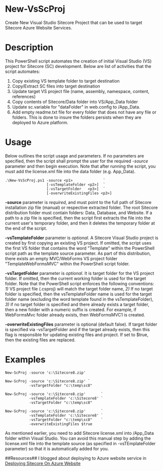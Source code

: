 # New-VsScProj
Create New Visual Studio Sitecore Project that can be used to target Sitecore Azure Website Services.

# Description #
This PowerShell script automates the creation of initial  Visual Studio (VS) project for Sitecore (SC) development.  Below are list of activities that the script automates:

1.  Copy existing VS template folder to target destination
2.  Copy/Extract SC files into target destination
3.  Update target VS project file (name, assembly, namespace, content, references) 
4.  Copy contents of Sitecore/Data folder into VS/App_Data folder
5.  Update sc.variable for "dataFolder" in web.config to /App_Data.  
6.  Add empty readme.txt file for every folder that does not have any file or folders.  This is done to insure the folders persists when they are deployed to Azure platform.

 
# Usage #
Below outlines the script usage and parameters.  If no parameters are specified, then the script shall prompt the user for the required *-source* parameter and then begin execution.  Note that after running the script, you must add the license.xml file into the data folder (e.g. App_Data).  


    .\New-VsScProj.ps1 -source <p1>              `
                       [-vsTemplateFolder <p2>]  `
                       [-vsTargetFolder   <p3>]  `
                       [-overwriteExistingFiles <p3>]

**-source** parameter is *required*, and must point to the full path of Sitecore installation zip file (manual) or respective extracted folder.  The root Sitecore distribution folder must contain folders: Data, Database, and Website.  If a path to a zip file is specified, then the script first extracts the file into the current user's temporary folder, and then it deletes the temporary folder at the end of the script.

**-vsTemplateFolder** parameter is *optional*.  A Sitecore Visual Studio project is created by first copying an existing VS project.  If omitted, the script uses the first VS folder that contains the word "Template" within the PowerShell script path as the template source parameter.  As part of this distribution, there exists an empty MVC/WebForms VS project folder "TemplateWebFormsMVC" within the PowerShell script folder.

**-vsTargetFolder** parameter is *optional*. It is target folder for the VS project folder.  If omitted, then the current working folder is used for the target folder.  Note that the PowerShell script enforces the following conventions: *1)* VS project file (.csproj) will match the target folder name, *2)* If no target folder is specified, then the vsTemplateFolder name is used for the target folder name (excluding the word template found in the vsTemplateFolder), *3)* if no target folder is specified and there already exists a target folder, then a new folder with a numeric suffix is created.  For example, if WebFormsMvc folder already exists, then WebFormsMVC1 is created.

**-overwriteExistingFiles** parameter is optional (default false).  If target folder is specified via -vsTargetFolder and if the target already exists, then this flag is responsible for updating existing files and project.  If set to $true, then the existing files are replaced.

# Examples #
    New-ScProj -source 'c:\Sitecore8.zip' 

    New-ScProj -source 'c:\Sitecore8.zip' `
               -vsTargetFolder "c:\temp\sc8"

    New-ScProj -source 'c:\Sitecore8.zip'       `
               -vsTemplateFolder 'c:\Sitecore8' `
               -vsTargetFolder "c:\temp\sc8"

    New-ScProj -source 'c:\Sitecore8.zip'       `
               -vsTemplateFolder 'c:\Sitecore8' `
               -vsTargetFolder "c:\temp\sc8"    `
               -overwriteExistingFiles $true

As mentioned earlier, you need to add Sitecore license.xml into /App_Data folder within Visual Studio.  You can avoid this manual step by adding the license.xml file into the template source (as specified in -vsTEmplateFolder parameter) so that it is automatically added for you.

##Resources##
I blogged about deploying to Azure website service in <a href="http://www.sitecore.net/learn/blogs/technical-blogs/edvin-eshagh/posts/2015/03/deploying-sitecore-8-on-azure-website.aspx">Deploying Sitecore On Azure Website</a>